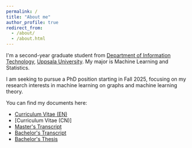```yaml
---
permalink: /
title: "About me"
author_profile: true
redirect_from: 
  - /about/
  - /about.html
---
```

I'm a second-year graduate student from [Department of Information Technology](https://www2.it.uu.se/itwiki.php?page=first&action=browse&lang=en), [Uppsala University](https://www.uu.se/). My major is Machine Learning and Statistics.

I am seeking to pursue a PhD position starting in Fall 2025, focusing on my research interests in machine learning on graphs and machine learning theory. 

You can find my documents here: 
- [Curriculum Vitae (EN)](../assets/CV-Chenglong-Li.pdf)
- [Curriculum Vitae (CN)]
- [Master's Transcript](../assets/UU-Transcript-Chenglong-Li.pdf)
- [Bachelor's Transcript](../assets/SDUFE-Transcript-Chenglong-Li.pdf)
- [Bachelor's Thesis](../assets/Bachelorthesis-Chenglong-Li.pdf)
